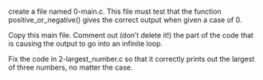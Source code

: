 create a file named 0-main.c. This file must test that the function positive_or_negative() gives the correct output when given a case of 0.

Copy this main file. Comment out (don’t delete it!) the part of the code that is causing the output to go into an infinite loop.

Fix the code in 2-largest_number.c so that it correctly prints out the largest of three numbers, no matter the case.
